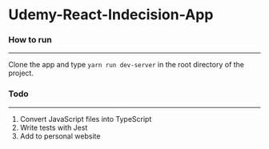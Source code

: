 # Udemy-React-Indecision-App

### How to run 
---------------
Clone the app and type `yarn run dev-server` in the root directory of the project.
### Todo
---------
1. Convert JavaScript files into TypeScript
2. Write tests with Jest
3. Add to personal website 
